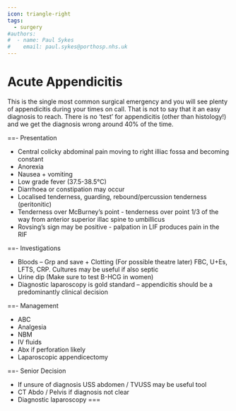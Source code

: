 ```yaml
---
icon: triangle-right
tags:
  - surgery
#authors:
#  - name: Paul Sykes
#    email: paul.sykes@porthosp.nhs.uk
---
```


# Acute Appendicitis

This is the single most common surgical emergency and you will see plenty of appendicitis during your times on call. That is not to say that it an easy diagnosis to reach. There is no ‘test’ for appendicitis (other than histology!) and we get the diagnosis wrong around 40% of the time.

==- Presentation
- Central colicky abdominal pain moving to right illiac fossa and becoming constant
- Anorexia
- Nausea + vomiting
- Low grade fever (37.5-38.5°C)
- Diarrhoea or constipation may occur
- Localised tenderness, guarding, rebound/percussion tenderness (peritonitic)
- Tenderness over McBurney’s point - tenderness over point 1/3 of the way from anterior superior illac spine to umbillicus
- Rovsing’s sign may be positive - palpation in LIF produces pain in the RIF

==- Investigations
- Bloods – Grp and save + Clotting (For possible theatre later) FBC, U+Es, LFTS, CRP. Cultures may be useful if also septic
- Urine dip (Make sure to test B-HCG in women)
- Diagnostic laparoscopy is gold standard – appendicitis should be a predominantly clinical decision

==- Management
- ABC
- Analgesia
- NBM
- IV fluids
- Abx if perforation likely
- Laparoscopic appendicectomy

==- Senior Decision
- If unsure of diagnosis USS abdomen / TVUSS may be useful tool
- CT Abdo / Pelvis if diagnosis not clear
- Diagnostic laparoscopy
===
